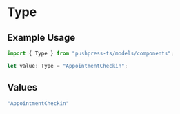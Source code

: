 # Type

## Example Usage

```typescript
import { Type } from "pushpress-ts/models/components";

let value: Type = "AppointmentCheckin";
```

## Values

```typescript
"AppointmentCheckin"
```